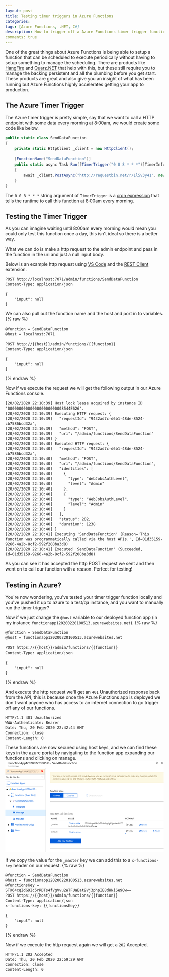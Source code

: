 ```yaml
---
layout: post
title: Testing timer triggers in Azure Functions
categories:
tags: [Azure Functions, .NET, C#]
description: How to trigger off a Azure Functions timer trigger function for testing
comments: true
---
```


One of the great things about Azure Functions is being able to setup a function that can be scheduled to execute periodically without having to setup something to manage the scheduling. There are products like [HangFire](https://www.hangfire.io/) and [Quarz.NET](https://www.quartz-scheduler.net/) that help with this, but these still require you to manage the backing persistent and all the plumbing before you get start. These products are great and also give you an insight of what has been running but Azure Functions highly accelerates getting your app to production.

## The Azure Timer Trigger

The Azure timer trigger is pretty simple, say that we want to call a HTTP endpoint with some data every morning at 8:00am, we would create some code like below.

```csharp
public static class SendDataFunction
{
    private static HttpClient _client = new HttpClient();

    [FunctionName("SendDataFunction")]
    public static async Task Run([TimerTrigger("0 0 8 * * *")]TimerInfo myTimer, ILogger log)
    {
        await _client.PostAsync("http://requestbin.net/r/1l5v3y41", new StringContent("Hello"));
    }
}
```

The `0 0 8 * * *` string argument of `TimerTrigger` is a [cron expression](https://en.wikipedia.org/wiki/Cron) that tells the runtime to call this function at 8:00am every morning.

## Testing the Timer Trigger

As you can imagine waiting until 8:00am every morning would mean you could only test this function once a day, this isn't ideal so there is a better way.

What we can do is make a http request to the admin endpoint and pass in the function in the uri and just a null input body.

Below is an example http request using [VS Code](https://code.visualstudio.com/) and the [REST Client](https://marketplace.visualstudio.com/items?itemName=humao.rest-client) extension.

```text
POST http://localhost:7071/admin/functions/SendDataFunction
Content-Type: application/json

{
    "input": null
}
```

We can also pull out the function name and the host and port in to variables.
{% raw %}
```text
@function = SendDataFunction
@host = localhost:7071

POST http://{{host}}/admin/functions/{{function}}
Content-Type: application/json

{
    "input": null
}
```
{% endraw %}

Now if we execute the request we will get the following output in our Azure Functions console.

```shell
[20/02/2020 22:10:39] Host lock lease acquired by instance ID '0000000000000000000000008544E626'.
[20/02/2020 22:10:39] Executing HTTP request: {
[20/02/2020 22:10:39]   "requestId": "9432ad7c-d6b1-48de-8524-cb7586bcd32a",
[20/02/2020 22:10:39]   "method": "POST",
[20/02/2020 22:10:39]   "uri": "/admin/functions/SendDataFunction"
[20/02/2020 22:10:39] }
[20/02/2020 22:10:40] Executed HTTP request: {
[20/02/2020 22:10:40]   "requestId": "9432ad7c-d6b1-48de-8524-cb7586bcd32a",
[20/02/2020 22:10:40]   "method": "POST",
[20/02/2020 22:10:40]   "uri": "/admin/functions/SendDataFunction",
[20/02/2020 22:10:40]   "identities": [
[20/02/2020 22:10:40]     {
[20/02/2020 22:10:40]       "type": "WebJobsAuthLevel",
[20/02/2020 22:10:40]       "level": "Admin"
[20/02/2020 22:10:40]     },
[20/02/2020 22:10:40]     {
[20/02/2020 22:10:40]       "type": "WebJobsAuthLevel",
[20/02/2020 22:10:40]       "level": "Admin"
[20/02/2020 22:10:40]     }
[20/02/2020 22:10:40]   ],
[20/02/2020 22:10:40]   "status": 202,
[20/02/2020 22:10:40]   "duration": 1238
[20/02/2020 22:10:40] }
[20/02/2020 22:10:41] Executing 'SendDataFunction' (Reason='This function was programmatically called via the host APIs.', Id=01d35159-9266-4a2b-8cf2-592f208ba3d8)
[20/02/2020 22:10:41] Executed 'SendDataFunction' (Succeeded, Id=01d35159-9266-4a2b-8cf2-592f208ba3d8)
```

As you can see it has accepted the http POST request we sent and then went on to call our function with a reason. Perfect for testing!


## Testing in Azure?

You're now wondering, you've tested your timer trigger function locally and you've pushed it up to azure to a test/qa instance, and you want to manually run the timer trigger?

Now if we just change the `@host` variable to our deployed function app (in my instance `functionapp120200220100513.azurewebsites.net`).
{% raw %}
```
@function = SendDataFunction
@host = functionapp120200220100513.azurewebsites.net

POST https://{{host}}/admin/functions/{{function}}
Content-Type: application/json

{
    "input": null
}
```
{% endraw %}

And execute the http request we'll get an `401` Unauthorized response back from the API, this is because once the Azure Functions app is deployed we don't want anyone who has access to an internet connection to go trigger off any of our functions.

```
HTTP/1.1 401 Unauthorized
WWW-Authenticate: Bearer
Date: Thu, 20 Feb 2020 22:42:44 GMT
Connection: close
Content-Length: 0
```

These functions are now secured using host keys, and we can find these keys in the azure portal by navigating to the function app expanding our functions and clicking on manage.
![manage-azure-function]

If we copy the value for the `_master` key we can add this to a `x-functions-key` header on our request.
{% raw %}
```text
@function = SendDataFunction
@host = functionapp120200220100513.azurewebsites.net
@functionsKey = STX64cqIdG9Ic5rRDTs4fVgVvu2WTFUaEat9Vj3phpIE8dHNiSe9Ow==
POST https://{{host}}/admin/functions/{{function}}
Content-Type: application/json
x-functions-key: {{functionsKey}}

{
    "input": null
}
```
{% endraw %}

Now if we execute the http request again we will get a `202` Accepted.


```text
HTTP/1.1 202 Accepted
Date: Thu, 20 Feb 2020 22:59:29 GMT
Connection: close
Content-Length: 0
```

[manage-azure-function]: /assets/posts/2020-02-20-testing-timer-triggers-in-azure-functions\manage-azure-function.png "Manage Azure Function​"

